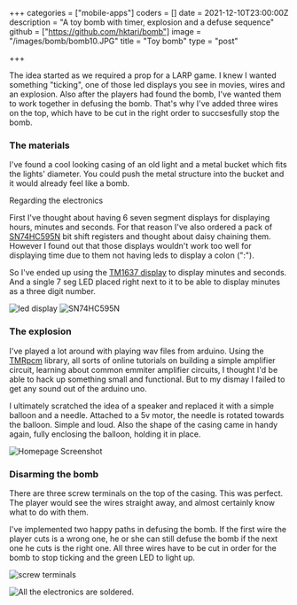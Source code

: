 +++
categories = ["mobile-apps"]
coders = []
date = 2021-12-10T23:00:00Z
description = "A toy bomb with timer, explosion and a defuse sequence"
github = ["https://github.com/hktari/bomb"]
image = "/images/bomb/bomb10.JPG"
title = "Toy bomb"
type = "post"

+++


The idea started as we required a prop for a LARP game. I knew I wanted something "ticking", one of those led displays you see in movies, wires and an explosion. Also after the players had found the bomb, I've wanted them to work together in defusing the bomb. That's why I've added three wires on the top, which have to be cut in the right order to succsesfully stop the bomb.

### The materials

I've found a cool looking casing of an old light and a metal bucket which fits the lights' diameter. You could push the metal structure into the bucket and it would already feel like a bomb.

Regarding the electronics

First I've thought about having 6 seven segment displays for displaying hours, minutes and seconds. For that reason I've also ordered a pack of [SN74HC595N](https://www.amazon.de/dp/B08DLJB3M6/ref=pe_27091401_487027711_TE_SCE_dp_1) bit shift registers and thought about daisy chaining them. However I found out that those displays wouldn't work too well for displaying time due to them not having leds to display a colon (":").

So I've ended up using the [TM1637 display](https://www.amazon.de/-/en/gp/product/B06X952QXS/ref=ppx_yo_dt_b_asin_title_o03_s00?ie=UTF8&psc=1) to display minutes and seconds. And a single 7 seg LED placed right next to it to be able to display minutes as a three digit number.

![](/images/bomb/bomb3.jpeg "led display")
![](/images/bomb/bomb2.jpeg "SN74HC595N")

### The explosion

I've played a lot around with playing wav files from arduino. Using the [TMRpcm](https://github.com/TMRh20/TMRpcm) library, all sorts of online tutorials on building a simple amplifier circuit, learning about common emmiter amplifier circuits, I thought I'd be able to hack up something small and functional. But to my dismay I failed to get any sound out of the arduino uno. 

I ultimately scratched the idea of a speaker and replaced it with a simple balloon and a needle. Attached to a 5v motor, the needle is rotated towards the balloon. Simple and loud. Also the shape of the casing came in handy again, fully enclosing the balloon, holding it in place.

![](/images/bomb/bomb6.jpeg "Homepage Screenshot")

### Disarming the bomb

There are three screw terminals on the top of the casing. This was perfect. The player would see the wires straight away, and almost certainly know what to do with them.

I've implemented two happy paths in defusing the bomb. If the first wire the player cuts is a wrong one, he or she can still defuse the bomb if the next one he cuts is the right one. All three wires have to be cut in order for the bomb to stop ticking and the green LED to light up.

![](/images/bomb/bomb7.jpeg "screw terminals")



 ![](/images/bomb/bomb4.jpeg "All the electronics are soldered.")
